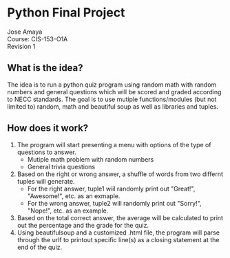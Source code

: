 # Python Final Project
Jose Amaya  <br />
Course: CIS-153-O1A <br />
Revision 1

## What is the idea?
The idea is to run a python quiz program using random math with random numbers and general questions which will be scored and graded according to NECC standards.
The goal is to use mutiple functions/modules (but not limited to) random, math and beautiful soup as well as libraries and tuples.

## How does it work?
1. The program will start presenting a menu with options of the type of questions to answer.
      * Mutiple math problem with random numbers
      * General trivia questions
2.  Based on the right or wrong answer, a shuffle of words from two differnt tuples will generate.
      * For the right answer, tuple1 wiil randomly print out "Great!", "Awesome!", etc. as an exmaple.
      * For the wrong answer, tuple2 will randomly print out "Sorry!", "Nope!", etc. as an example.
3. Based on the total correct answer, the average will be calculated to print out the percentage and the grade for the quiz.
4. Using beautifulsoup and a customized .html file, the program will parse through the urlf to printout specific line(s) as a closing statement at the end of the quiz.
